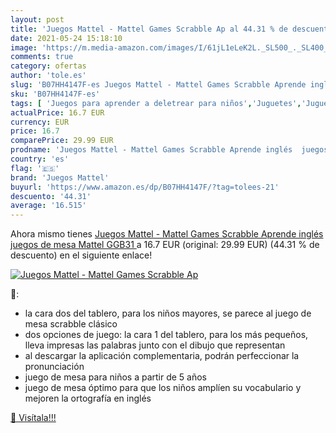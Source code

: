 ```yaml
---
layout: post
title: 'Juegos Mattel - Mattel Games Scrabble Ap al 44.31 % de descuento'
date: 2021-05-24 15:18:10
image: 'https://m.media-amazon.com/images/I/61jL1eLeK2L._SL500_._SL400_.jpg'
comments: true
category: ofertas
author: 'tole.es'
slug: 'B07HH4147F-es Juegos Mattel - Mattel Games Scrabble Aprende inglés...'
sku: 'B07HH4147F-es'
tags: [ 'Juegos para aprender a deletrear para niños','Juguetes','Juguetes educativos','Juguetes y juegos','Tarjetas didácticas','juegos mattel','mattel', ]
actualPrice: 16.7 EUR
currency: EUR
price: 16.7
comparePrice: 29.99 EUR
prodname: 'Juegos Mattel - Mattel Games Scrabble Aprende inglés  juegos de mesa  Mattel GGB31 '
country: 'es'
flag: '🇪🇸'
brand: 'Juegos Mattel'
buyurl: 'https://www.amazon.es/dp/B07HH4147F/?tag=tolees-21'
descuento: '44.31'
average: '16.515'
---
```


Ahora mismo tienes [Juegos Mattel - Mattel Games Scrabble Aprende inglés  juegos de mesa  Mattel GGB31 ](https://www.amazon.es/dp/B07HH4147F/?tag=tolees-21) a 16.7 EUR (original: 29.99 EUR) (44.31 %  de descuento) en el siguiente enlace!

[![Juegos Mattel - Mattel Games Scrabble Ap](https://m.media-amazon.com/images/I/61jL1eLeK2L._SL500_._SL400_.jpg)](https://www.amazon.es/dp/B07HH4147F/?tag=tolees-21)

🔎:

- la cara dos del tablero, para los niños mayores, se parece al juego de mesa scrabble clásico
- dos opciones de juego: la cara 1 del tablero, para los más pequeños, lleva impresas las palabras junto con el dibujo que representan
- al descargar la aplicación complementaria, podrán perfeccionar la pronunciación
- juego de mesa para niños a partir de 5 años
- juego de mesa óptimo para que los niños amplíen su vocabulario y mejoren la ortografía en inglés

[🛒 Visítala!!!](https://www.amazon.es/dp/B07HH4147F/?tag=tolees-21)
